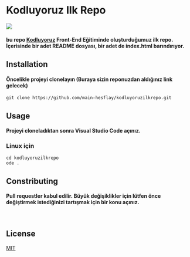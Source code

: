 # Kodluyoruz Ilk Repo

![](https://cdn.sanity.io/images/9kdepi1d/production/65c832d202a503b15d99e628f4313782f3ef50db-300x62.png)

#### bu repo [Kodluyoruz](https://www.kodluyoruz.org/) Front-End Eğitiminde oluşturduğumuz ilk repo. İçerisinde bir adet README dosyası, bir adet de index.html barındırıyor.

## Installation

#### Öncelikle projeyi clonelayın (Buraya sizin reponuzdan aldığınız link gelecek)

```
git clone https://github.com/main-hesflay/kodluyoruzilkrepo.git
```

## Usage

#### Projeyi cloneladıktan sonra Visual Studio Code açınız.

### Linux için

```
cd kodluyoruzilkrepo
ode .
```

## Constributing

#### Pull requestler kabul edilir. Büyük değişiklikler için lütfen önce değiştirmek istediğinizi tartışmak için bir konu açınız.

<br>

## License
[MIT](https://github.com/main-hesflay/kodluyoruzilkrepo/blob/main/LICENSE)
